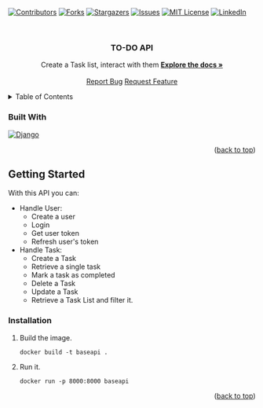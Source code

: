 <!-- Improved compatibility of back to top link: See: https://github.com/othneildrew/Best-README-Template/pull/73 -->
<a name="readme-top"></a>

<!-- PROJECT SHIELDS -->
[![Contributors][contributors-shield]][contributors-url]
[![Forks][forks-shield]][forks-url]
[![Stargazers][stars-shield]][stars-url]
[![Issues][issues-shield]][issues-url]
[![MIT License][license-shield]][license-url]
[![LinkedIn][linkedin-shield]][linkedin-url]



<!-- PROJECT LOGO -->
<br />
<div align="center">

<h3 align="center">TO-DO API</h3>

  <p align="center">
    Create a Task list, interact with them
    <a href="https://github.com/jbozas/todo-challenge"><strong>Explore the docs »</strong></a>
    <br />
    <br />
    <a href="https://github.com/jbozas/todo-challenge">Report Bug</a>
    <a href="https://github.com/jbozas/todo-challenge">Request Feature</a>
  </p>
</div>



<!-- TABLE OF CONTENTS -->
<details>
  <summary>Table of Contents</summary>
  <ol>
    <li>
      <a href="#about-the-project">About The Project</a>
      <ul>
        <li><a href="#built-with">Built With</a></li>
      </ul>
    </li>
    <li>
      <a href="#getting-started">Getting Started</a>
      <ul>
        <li><a href="#installation">Installation</a></li>
      </ul>
    </li>
  </ol>
</details>



### Built With

[![Django][Django-url]][Django-url]

<p align="right">(<a href="#readme-top">back to top</a>)</p>



<!-- GETTING STARTED -->
## Getting Started

With this API you can:

  - Handle User:
    - Create a user
    - Login
    - Get user token
    - Refresh user's token
  - Handle Task:
    - Create a Task
    - Retrieve a single task
    - Mark a task as completed
    - Delete a Task
    - Update a Task
    - Retrieve a Task List and filter it. 


### Installation

1. Build the image.
   ```
   docker build -t baseapi .
   ```
2. Run it.
   ```
   docker run -p 8000:8000 baseapi
   ```

<p align="right">(<a href="#readme-top">back to top</a>)</p>



<!-- MARKDOWN LINKS & IMAGES -->
<!-- https://www.markdownguide.org/basic-syntax/#reference-style-links -->
[contributors-shield]: https://img.shields.io/github/contributors/jbozas/todo-challenge.svg?style=for-the-badge
[contributors-url]: https://github.com/jbozas/todo-challenge/graphs/contributors
[forks-shield]: https://img.shields.io/github/forks/jbozas/todo-challenge.svg?style=for-the-badge
[forks-url]: https://github.com/jbozas/todo-challenge/network/members
[stars-shield]: https://img.shields.io/github/stars/jbozas/todo-challenge.svg?style=for-the-badge
[stars-url]: https://github.com/jbozas/todo-challenge/stargazers
[issues-shield]: https://img.shields.io/github/issues/jbozas/todo-challenge.svg?style=for-the-badge
[issues-url]: https://github.com/jbozas/todo-challenge/issues
[license-shield]: https://img.shields.io/github/license/jbozas/todo-challenge.svg?style=for-the-badge
[license-url]: https://github.com/jbozas/todo-challenge/blob/master/LICENSE.txt
[linkedin-shield]: https://img.shields.io/badge/-LinkedIn-black.svg?style=for-the-badge&logo=linkedin&colorB=555
[linkedin-url]: https://linkedin.com/in/jbozas
[product-screenshot]: images/screenshot.png
[Django-url]: https://img.shields.io/badge/django-%252300ADD8.svg?style=for-the-badge&logo=django&logoColor=white
